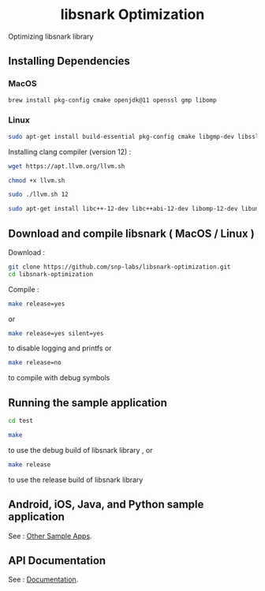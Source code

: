 <!-- markdownlint-disable no-inline-html first-line-h1 -->

<div align="center">
  <h1>libsnark Optimization</h1>
</div>

<!-- markdownlint-enable no-inline-html -->

Optimizing libsnark library 


## Installing Dependencies

### MacOS

```bash
brew install pkg-config cmake openjdk@11 openssl gmp libomp 
```

### Linux

```bash
sudo apt-get install build-essential pkg-config cmake libgmp-dev libssl-dev openjdk-11-jdk
```

Installing clang compiler (version 12) :

```bash
wget https://apt.llvm.org/llvm.sh

chmod +x llvm.sh

sudo ./llvm.sh 12

sudo apt-get install libc++-12-dev libc++abi-12-dev libomp-12-dev libunwind-12-dev 
```


## Download and compile libsnark ( MacOS / Linux )

Download :
```bash
git clone https://github.com/snp-labs/libsnark-optimization.git
cd libsnark-optimization
```

Compile :
```bash
make release=yes
```
or 
```bash
make release=yes silent=yes
```
to disable logging and printfs
or 
```bash
make release=no
```
to compile with debug symbols


## Running the sample application
```bash
cd test 
```

```bash
make 
```
to use the debug build of libsnark library , or 
```bash
make release
```
to use the release build of libsnark library


## Android, iOS, Java, and Python sample application
See : [Other Sample Apps](https://github.com/snp-labs/libsnark-optimization-test-Apps).


## API Documentation
See : [Documentation](https://snp-labs.github.io/libsnark-optimization-doc/).